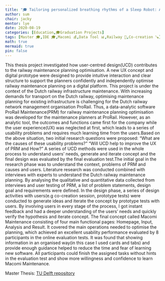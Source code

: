 ```yaml
---
title: "🎓 Tailoring personalized breathing rhythms of a Sleep Robot: An interactive data loop design"
author: sum
chair: jacky
mentor: lye
date: 2020-08-19
categories: [Education,🎓Graduation Projects]
tags: [Master 🎓,IDE 🎓,Macomi 💰,Data Tool 📊,Railway 🚌,Co-creation 🪚]
math: true
mermaid: true
pin: false
---
```



This thesis project investigated how user-centred design(UCD) contributes to the railway maintenance planning optimisation. A new UX concept and digital prototype were designed to provide intuitive interaction and clear structure to support the planners confidently and independently optimise railway maintenance planning on a digital platform. This project is under the context of the Dutch railway infrastructure maintenance. With increasing demands for transport on the Dutch railway, optimising maintenance planning for existing infrastructure is challenging for the Dutch railway network management organisation ProRail. Thus, a data-analytic software ProRail Maintenance(PRM) for railway maintenance planning optimisation was developed for the maintenance planners at ProRail. However, as an analytic tool, the outcomes and functions came first for the company while the user experience(UX) was neglected at first, which leads to a series of usability problems and requires much learning time from the users.Based on the above situation, two initial research questions were proposed: “What are the causes of these usability problems?” “Will UCD help to improve the UX of PRM and How?” A series of UCD methods were used in the whole process to understand users’ needs, generate and iterate concept and the final design was evaluated by the final evaluation test.The initial goal in the research phase was to understand the context, problems of PRM and causes and users. Literature research was conducted combined with interviews with experts to understand the Dutch railway maintenance planning. By analysing the qualitative and quantitative data collected from interviews and user testing of PRM, a list of problem statements, design goal and requirements were defined. In the design phase, a series of design activities with users(e.g co-creation session, prototype tests) were conducted to generate ideas and iterate the concept by prototype tests with users. By involving users in every stage of the process, I got instant feedback and had a deeper understanding of the users’ needs and quickly verify the hypothesis and iterate concept. The final concept called Macomi Maintenance consisting of four main functional pages: Homepage, Input, Analysis and Result. It covered the main operations needed to optimise the planning, which achieved an excellent usability performance evaluated by 8 participants in the online evaluation tests. It was found that showing information in an organised way(in this case I used cards and tabs) and provide enough guidance helped to reduce the time and fear of learning new software. All participants could finish the assigned tasks without hints in the evaluation test and show more willingness and confidence to learn Macomi Maintenance.

Master Thesis: [TU Delft repository](https://repository.tudelft.nl/islandora/object/uuid%3Ae8410968-febb-47fd-b51c-79132326d3c9?collection=education)